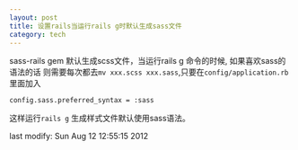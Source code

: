 ```yaml
---
layout: post
title: 设置rails当运行rails g时默认生成sass文件
category: tech
---
```

sass-rails gem 默认生成scss文件，当运行rails g 命令的时候, 如果喜欢sass的语法的话
则需要每次都去`mv xxx.scss xxx.sass`,只要在`config/application.rb` 里面加入

    config.sass.preferred_syntax = :sass

这样运行`rails g` 生成样式文件默认使用sass语法。

last modify: Sun Aug 12 12:55:15 2012
